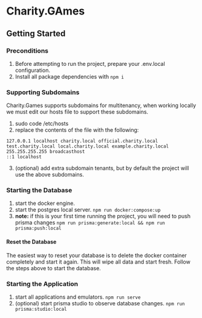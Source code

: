 # Charity.GAmes

## Getting Started

### Preconditions

1. Before attempting to run the project, prepare your .env.local configuration.
2. Install all package dependencies with `npm i`

### Supporting Subdomains

Charity.Games supports subdomains for multitenancy, when working locally we must edit our hosts file to support these subdomains.

1. sudo code /etc/hosts
2. replace the contents of the file with the following:

```
127.0.0.1 localhost charity.local official.charity.local test.charity.local local.charity.local example.charity.local
255.255.255.255 broadcasthost
::1 localhost
```

3. (optional) add extra subdomain tenants, but by default the project will use the above subdomains.

### Starting the Database

1. start the docker engine.
2. start the postgres local server. `npm run docker:compose:up`
3. **note:** if this is your first time running the project, you will need to push prisma changes `npm run prisma:generate:local && npm run prisma:push:local`

#### Reset the Database

The easiest way to reset your database is to delete the docker container completely and start it again. This will wipe all data and start fresh. Follow the steps above to start the database.

### Starting the Application

1. start all applications and emulators. `npm run serve`
2. (optional) start prisma studio to observe database changes. `npm run prisma:studio:local`
